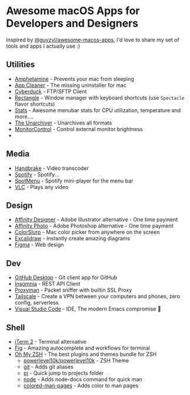 # Awesome macOS Apps for Developers and Designers

Inspired by [@guyzyl/awesome-macos-apps](https://github.com/guyzyl/awesome-macos-apps), I'd love to share my set of tools and apps I actually use :)

## Utilities

- [Amphetamine](https://apps.apple.com/il/app/amphetamine/id937984704?mt=12/) - Prevents your mac from sleeping
- [App Cleaner](https://freemacsoft.net/appcleaner/) - The missing uninstaller for mac
- [Cyberduck](https://cyberduck.io/) - FTP/SFTP Client
- [Rectangle](https://rectangleapp.com/) - Window manager with keyboard shortcuts (use `Spectacle` flavor shortcuts)
- [Stats](https://github.com/exelban/stats/) - Awesome menubar stats for CPU utilization, temperature and more....
- [The Unarchiver](https://theunarchiver.com/) - Unarchives all formats
- [MonitorControl](https://github.com/MonitorControl/MonitorControl) - Control external monitor brightness
- 


## Media

- [Handbrake](https://handbrake.fr/) - Video transcoder
- [Spotify](https://www.spotify.com/) - Spotify...
- [SpotMenu](https://kmikiy.github.io/SpotMenu/) - Spotify mini-player for the menu bar
- [VLC](https://www.videolan.org/) - Plays any video

## Design

- [Affinity Designer](https://affinity.serif.com/en-us/designer/) - Adobe Illustrator alternative - One time payment
- [Affinity Photo](https://affinity.serif.com/en-us/photo/) - Adobe Photoshop alternative - One time payment
- [ColorSlurp](https://colorslurp.com/) - Mac color picker from anywhere on the screen
- [Excalidraw](https://excalidraw.com/) - Instantly create amazing diagrams
- [Figma](https://www.figma.com/) - Web design

## Dev

- [GitHub Desktop](https://desktop.github.com/) - Git client app for GitHub
- [Insomnia](https://insomnia.rest/products/insomnia) - REST API Client
- [Proxyman](https://proxyman.io/) - Packet sniffer with builtin SSL Proxy
- [Tailscale](https://tailscale.com/) - Create a VPN between your computers and phones, zero config, serverless.
- [Visual Studio Code](https://code.visualstudio.com/) - IDE, The modern Emacs compromise 🙈

## Shell

- [iTerm 2](https://iterm2.com/) - Terminal alternative
- [Fig](https://fig.io/) - Amazing autocomplete and workflows for terminal
- [Oh My ZSH](https://ohmyz.sh/) - The best plugins and themes bundle for ZSH
  - [powerlevel10k/powerlevel10k](https://github.com/romkatv/powerlevel10k) - ZSH Theme
  - [git](https://github.com/ohmyzsh/ohmyzsh/tree/master/plugins/git) - Adds git aliases
  - [pj](https://github.com/ohmyzsh/ohmyzsh/tree/master/plugins/pj) - Quick jump to projects folder
  - [node](https://github.com/ohmyzsh/ohmyzsh/tree/master/plugins/node) - Adds node-docs command for quick man 
  - [colored-man-pages](https://github.com/ohmyzsh/ohmyzsh/tree/master/plugins/colored-man-pages) - Adds color to man pages
